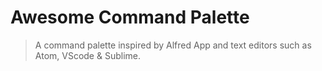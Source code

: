 # Awesome Command Palette

> A command palette inspired by Alfred App and text editors such as Atom, VScode & Sublime.
